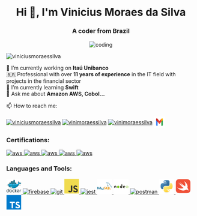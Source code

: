 <h1 align="center">Hi 👋, I'm Vinicius Moraes da Silva</h1>
<h3 align="center">A coder from Brazil</h3>


<p align="center"> <img align="center" src="https://miro.medium.com/v2/resize:fit:1000/1*Ssn3fOvE9y68tUN8JrLcRA.gif" alt="coding" /> </p>


<p align="left"> <img src="https://komarev.com/ghpvc/?username=viniciusmoraessilva&label=Profile%20views&color=0e75b6&style=flat" alt="viniciusmoraessilva" /> </p>

🔭 I’m currently working on **Itaú Unibanco** <br>
🇧🇷 Professional with over **11 years of experience** in the IT field with projects in the financial sector <br>
📝 I’m currently learning **Swift**  <br>
💬 Ask me about **Amazon AWS, Cobol...**  <br>

<div>
📫 How to reach me:<br>
<p align="left">
<a href="https://www.linkedin.com/in/viniciusmoraessilva/?locale=en_US" target="blank"><img align="center" src="https://raw.githubusercontent.com/rahuldkjain/github-profile-readme-generator/master/src/images/icons/Social/linked-in-alt.svg" alt="viniciusmoraessilva" height="20" width="30" /></a>
<a href="https://twitter.com/vinimoraessilva" target="blank"><img align="center" src="https://raw.githubusercontent.com/rahuldkjain/github-profile-readme-generator/master/src/images/icons/Social/twitter.svg" alt="vinimoraessilva" height="20" width="30" /></a>
<a href="https://instagram.com/vinimoraessilva" target="blank"><img align="center" src="https://raw.githubusercontent.com/rahuldkjain/github-profile-readme-generator/master/src/images/icons/Social/instagram.svg" alt="vinimoraessilva" height="20" width="30" /></a>
<a href="mailto:vinicius.moraes.silva@gmail.com" target="_blank"><img align="center" height="30" width="30" src="./icons/mail.svg" target="_blank"></a>
</p>
</div>


<h3 align="left">Certifications:</h3>
<p align="left"> <a href="https://www.credly.com/badges/b1e6edd7-a3fe-4229-bf98-0a9bc0aa7ac0" target="_blank" rel="noreferrer"> <img src="https://images.credly.com/size/680x680/images/0e284c3f-5164-4b21-8660-0d84737941bc/image.png" alt="aws" width="150" height="150"/> </a>
<a href="https://www.credly.com/badges/e9db2cea-e9d1-482f-befc-2beb0fd1cbcd" target="_blank" rel="noreferrer"> <img src="https://images.credly.com/size/680x680/images/b9feab85-1a43-4f6c-99a5-631b88d5461b/image.png" alt="aws" width="150" height="150"/> </a>
<a href="https://www.credly.com/earner/earned/badge/ca069ac6-fa20-46d1-8c41-c451294a8bee" target="_blank" rel="noreferrer"> <img src="https://images.credly.com/size/680x680/images/899eae22-5f92-475f-bc75-01fa0a8ef748/Master_the_MF_-_Practical_Exp.png" alt="aws" width="150" height="150"/> </a>
<a href="https://www.credly.com/earner/earned/badge/6312e5cd-e044-4a79-9691-292abdcfb494" target="_blank" rel="noreferrer"> <img src="https://images.credly.com/size/680x680/images/d8911925-8d94-4486-8291-ae38e1383732/Master_the_MF_-_Real_World_Challenge.png" alt="aws" width="150" height="150"/> </a>
<a href="https://www.credly.com/earner/earned/badge/dcc46320-77fc-4d34-be6f-f0ea1d3803d6" target="_blank" rel="noreferrer"> <img src="https://images.credly.com/size/680x680/images/4e3d6f9f-55d7-4ea7-b0e6-f4d4ff543e22/image.png" alt="aws" width="150" height="150"/> </a>
</p>

<h3 align="left">Languages and Tools:</h3>
<p align="left"> <a href="https://www.docker.com/" target="_blank" rel="noreferrer"> <img src="https://raw.githubusercontent.com/devicons/devicon/master/icons/docker/docker-original-wordmark.svg" alt="docker" width="40" height="40"/> </a> <a href="https://firebase.google.com/" target="_blank" rel="noreferrer"> <img src="https://www.vectorlogo.zone/logos/firebase/firebase-icon.svg" alt="firebase" width="40" height="40"/> </a> <a href="https://git-scm.com/" target="_blank" rel="noreferrer"> <img src="https://www.vectorlogo.zone/logos/git-scm/git-scm-icon.svg" alt="git" width="40" height="40"/> </a> <a href="https://developer.mozilla.org/en-US/docs/Web/JavaScript" target="_blank" rel="noreferrer"> <img src="https://raw.githubusercontent.com/devicons/devicon/master/icons/javascript/javascript-original.svg" alt="javascript" width="40" height="40"/> </a> <a href="https://jestjs.io" target="_blank" rel="noreferrer"> <img src="https://www.vectorlogo.zone/logos/jestjsio/jestjsio-icon.svg" alt="jest" width="40" height="40"/> </a> <a href="https://www.mysql.com/" target="_blank" rel="noreferrer"> <img src="https://raw.githubusercontent.com/devicons/devicon/master/icons/mysql/mysql-original-wordmark.svg" alt="mysql" width="40" height="40"/> </a> <a href="https://nodejs.org" target="_blank" rel="noreferrer"> <img src="https://raw.githubusercontent.com/devicons/devicon/master/icons/nodejs/nodejs-original-wordmark.svg" alt="nodejs" width="40" height="40"/> </a> <a href="https://postman.com" target="_blank" rel="noreferrer"> <img src="https://www.vectorlogo.zone/logos/getpostman/getpostman-icon.svg" alt="postman" width="40" height="40"/> </a> <a href="https://www.python.org" target="_blank" rel="noreferrer"> <img src="https://raw.githubusercontent.com/devicons/devicon/master/icons/python/python-original.svg" alt="python" width="40" height="40"/> </a> <a href="https://developer.apple.com/swift/" target="_blank" rel="noreferrer"> <img src="https://raw.githubusercontent.com/devicons/devicon/master/icons/swift/swift-original.svg" alt="swift" width="40" height="40"/> </a> <a href="https://www.typescriptlang.org/" target="_blank" rel="noreferrer"> <img src="https://raw.githubusercontent.com/devicons/devicon/master/icons/typescript/typescript-original.svg" alt="typescript" width="40" height="40"/> </a> 
</p>



